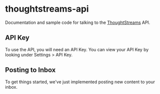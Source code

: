 thoughtstreams-api
==================

Documentation and sample code for talking to the [ThoughtStreams](thoughtstreams.io) API.

API Key
-------

To use the API, you will need an API Key. You can view your API Key by looking under Settings > API Key.

Posting to Inbox
----------------

To get things started, we've just implemented posting new content to your inbox.
